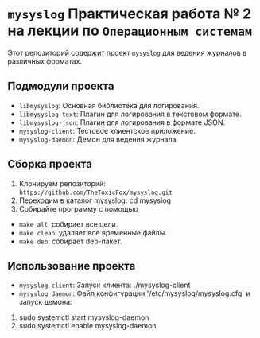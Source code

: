# `mysyslog` Практическая работа № 2 на лекции по `Операционным системам` 

Этот репозиторий содержит проект `mysyslog` для ведения журналов в различных форматах.

## Подмодули проекта
- `libmysyslog`: Основная библиотека для логирования.
- `libmysyslog-text`: Плагин для логирования в текстовом формате.
- `libmysyslog-json`: Плагин для логирования в формате JSON.
- `mysyslog-client`: Тестовое клиентское приложение.
- `mysyslog-daemon`: Демон для ведения журнала.

## Сборка проекта
1. Клонируем репозиторий: `https://github.com/TheToxicFox/mysyslog.git`
2. Переходим в каталог mysyslog: cd mysyslog
3. Cобирайте программу с помощью 
- `make all`: собирает все цели.
- `make clean`: удаляет все временные файлы.
- `make deb`: собирает deb-пакет.

## Использование проекта
- `mysyslog client`: Запуск клиента: ./mysyslog-client
- `mysyslog daemon`: Файл конфигурации '/etc/mysyslog/mysyslog.cfg' и запуск демона:
1. sudo systemctl start mysyslog-daemon
2. sudo systemctl enable mysyslog-daemon 
